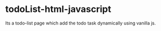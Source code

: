 # todoList-html-javascript
Its a todo-list page which add the todo task dynamically using vanilla js.
